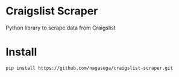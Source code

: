 Craigslist Scraper
==================

Python library to scrape data from Craigslist


Install
=======

```
pip install https://github.com/nagasuga/craigslist-scraper.git
```
